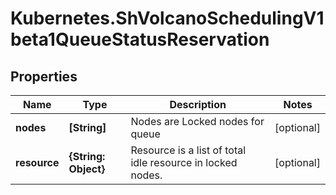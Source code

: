 # Kubernetes.ShVolcanoSchedulingV1beta1QueueStatusReservation

## Properties

Name | Type | Description | Notes
------------ | ------------- | ------------- | -------------
**nodes** | **[String]** | Nodes are Locked nodes for queue | [optional] 
**resource** | **{String: Object}** | Resource is a list of total idle resource in locked nodes. | [optional] 


